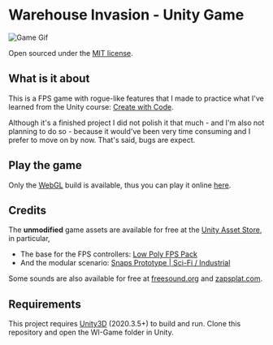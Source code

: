 # Warehouse Invasion - Unity Game
![Game Gif](https://github.com/coutlcdo/WI-FPS-Unity/blob/main/WI-Gif.gif "Game Gif")

Open sourced under the [MIT license](https://github.com/lcscout/wi-unity-game/blob/main/LICENSE).

## What is it about
This is a FPS game with rogue-like features that I made to practice what I've learned from the Unity course: [Create with Code](https://learn.unity.com/pathway/junior-programmer).

Although it's a finished project I did not polish it that much - and I'm also not planning to do so - because it would've been very time consuming and I prefer to move on by now. That's said, bugs are expect.

## Play the game
Only the [WebGL](https://get.webgl.org/) build is available, thus you can play it online [here](https://play.unity.com/mg/other/webgl-builds-49946).

## Credits
The **unmodified** game assets are available for free at the [Unity Asset Store](https://assetstore.unity.com/), in particular,
- The base for the FPS controllers: [Low Poly FPS Pack](https://assetstore.unity.com/packages/3d/props/weapons/low-poly-fps-pack-free-sample-144839)
- And the modular scenario: [Snaps Prototype | Sci-Fi / Industrial](https://assetstore.unity.com/packages/3d/environments/sci-fi/snaps-prototype-sci-fi-industrial-136759)

Some sounds are also available for free at [freesound.org](https://freesound.org/) and [zapsplat.com](https://www.zapsplat.com/).

## Requirements
This project requires [Unity3D](https://unity.com/) (2020.3.5+) to build and run. Clone this repository and open the WI-Game folder in Unity.
